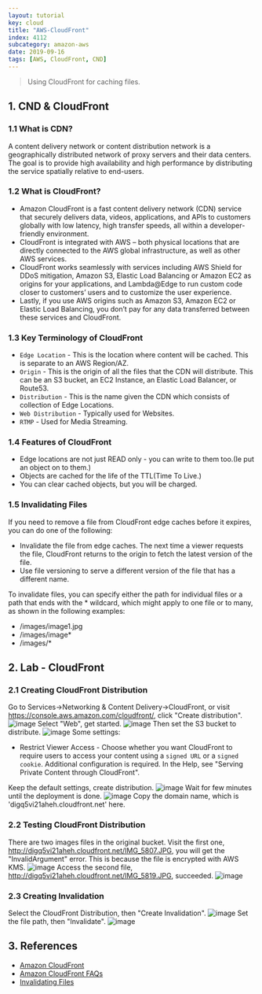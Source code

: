 ```yaml
---
layout: tutorial
key: cloud
title: "AWS-CloudFront"
index: 4112
subcategory: amazon-aws
date: 2019-09-16
tags: [AWS, CloudFront, CND]
---
```


> Using CloudFront for caching files.

## 1. CND & CloudFront
### 1.1 What is CDN?
A content delivery network or content distribution network is a geographically distributed network of proxy servers and their data centers. The goal is to provide high availability and high performance by distributing the service spatially relative to end-users.
### 1.2 What is CloudFront?
* Amazon CloudFront is a fast content delivery network (CDN) service that securely delivers data, videos, applications, and APIs to customers globally with low latency, high transfer speeds, all within a developer-friendly environment.
* CloudFront is integrated with AWS – both physical locations that are directly connected to the AWS global infrastructure, as well as other AWS services.
* CloudFront works seamlessly with services including AWS Shield for DDoS mitigation, Amazon S3, Elastic Load Balancing or Amazon EC2 as origins for your applications, and Lambda@Edge to run custom code closer to customers’ users and to customize the user experience.
* Lastly, if you use AWS origins such as Amazon S3, Amazon EC2 or Elastic Load Balancing, you don’t pay for any data transferred between these services and CloudFront.

### 1.3 Key Terminology of CloudFront
* `Edge Location` - This is the location where content will be cached. This is separate to an AWS Region/AZ.
* `Origin` - This is the origin of all the files that the CDN will distribute. This can be an S3 bucket, an EC2 Instance, an Elastic Load Balancer, or Route53.
* `Distribution` - This is the name given the CDN which consists of collection of Edge Locations.
* `Web Distribution` - Typically used for Websites.
* `RTMP` - Used for Media Streaming.

### 1.4 Features of CloudFront
* Edge locations are not just READ only - you can write to them too.(Ie put an object on to them.)
* Objects are cached for the life of the TTL(Time To Live.)
* You can clear cached objects, but you will be charged.

### 1.5 Invalidating Files
If you need to remove a file from CloudFront edge caches before it expires, you can do one of the following:
* Invalidate the file from edge caches. The next time a viewer requests the file, CloudFront returns to the origin to fetch the latest version of the file.
* Use file versioning to serve a different version of the file that has a different name.

To invalidate files, you can specify either the path for individual files or a path that ends with the * wildcard, which might apply to one file or to many, as shown in the following examples:
* /images/image1.jpg
* /images/image*
* /images/*

## 2. Lab - CloudFront
### 2.1 Creating CloudFront Distribution
Go to Services->Networking & Content Delivery->CloudFront, or visit https://console.aws.amazon.com/cloudfront/, click "Create distribution".
![image](/assets/images/cloud/4104/cloudfront-home.png)
Select "Web", get started.
![image](/assets/images/cloud/4104/cloudfront-web.png)
Then set the S3 bucket to distribute.
![image](/assets/images/cloud/4104/cloudfront-create-distribution.png)
Some settings:
* Restrict Viewer Access - Choose whether you want CloudFront to require users to access your content using a `signed URL` or a  `signed cookie`. Additional configuration is required. In the Help, see "Serving Private Content through CloudFront".

Keep the default settings, create distribution.
![image](/assets/images/cloud/4104/cloudfront-create-distribution-in-progress.png)
Wait for few minutes until the deployment is done.
![image](/assets/images/cloud/4104/cloudfront-create-distribution-enabled.png)
Copy the domain name, which is 'digq5vi21aheh.cloudfront.net' here.
### 2.2 Testing CloudFront Distribution
There are two images files in the original bucket. Visit the first one, http://digq5vi21aheh.cloudfront.net/IMG_5807.JPG, you will get the "InvalidArgument" error. This is because the file is encrypted with AWS KMS.
![image](/assets/images/cloud/4104/cloudfront-distributed-encrypted-file.png)
Access the second file, http://digq5vi21aheh.cloudfront.net/IMG_5819.JPG, succeeded.
![image](/assets/images/cloud/4104/cloudfront-distributed-file.png)
### 2.3 Creating Invalidation
Select the CloudFront Distribution, then "Create Invalidation".
![image](/assets/images/cloud/4104/cloudfront-distribution-invalidation.png)
Set the file path, then "Invalidate".
![image](/assets/images/cloud/4104/cloudfront-distribution-invalidating-file-path.png)

## 3. References
* [Amazon CloudFront](https://aws.amazon.com/cloudfront)
* [Amazon CloudFront FAQs](https://aws.amazon.com/cloudfront/faqs/)
* [Invalidating Files](https://docs.aws.amazon.com/AmazonCloudFront/latest/DeveloperGuide/Invalidation.html)
